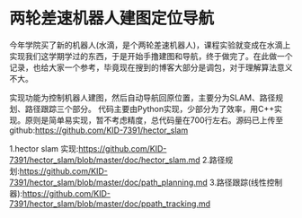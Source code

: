# 两轮差速机器人建图定位导航

今年学院买了新的机器人(水滴，是个两轮差速机器人)，课程实验就变成在水滴上实现我们这学期学过的东西，于是开始手撸建图和导航，终于做完了。在此做一个记录，也给大家一个参考，毕竟现在搜到的博客大部分是调包，对于理解算法意义不大。

实现功能为控制机器人建图，然后自动导航回原位置，主要分为SLAM、路径规划、路径跟踪三个部分。
代码主要由Python实现，少部分为了效率，用C++实现。原则是简单易实现，暂不考虑精度，总代码量在700行左右。源码已上传至github:https://github.com/KID-7391/hector_slam

1.hector slam 实现:https://github.com/KID-7391/hector_slam/blob/master/doc/hector_slam.md
2.路径规划:https://github.com/KID-7391/hector_slam/blob/master/doc/path_planning.md
3.路径跟踪(线性控制器):https://github.com/KID-7391/hector_slam/blob/master/doc/ppath_tracking.md

